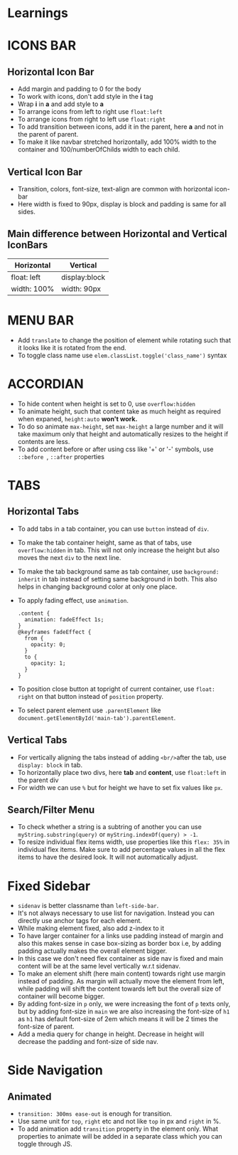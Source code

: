 # Learnings

# ICONS BAR

## Horizontal Icon Bar

- Add margin and padding to 0 for the body
- To work with icons, don't add style in the **i** tag
- Wrap **i** in **a** and add style to **a**
- To arrange icons from left to right use `float:left`
- To arrange icons from right to left use `float:right`
- To add transition between icons, add it in the parent, here **a** and not in the parent of parent.
- To make it like navbar stretched horizontally, add 100% width to the container and 100/numberOfChilds width to each child.

## Vertical Icon Bar

- Transition, colors, font-size, text-align are common with horizontal icon-bar
- Here width is fixed to 90px, display is block and padding is same for all sides.

## Main difference between Horizontal and Vertical IconBars

| Horizontal  | Vertical      |
| ----------- | ------------- |
| float: left | display:block |
| width: 100% | width: 90px   |

# MENU BAR

- Add `translate` to change the position of element while rotating such that it looks like it is rotated from the end.
- To toggle class name use `elem.classList.toggle('class_name')` syntax

# ACCORDIAN

- To hide content when height is set to 0, use `overflow:hidden`
- To animate height, such that content take as much height as required when expaned, `height:auto` **won't work.**
- To do so animate `max-height`, set `max-height` a large number and it will take maximum only that height and automatically resizes to the height if contents are less.
- To add content before or after using css like '+' or '-' symbols, use `::before `, `::after` properties

# TABS

## Horizontal Tabs

- To add tabs in a tab container, you can use `button` instead of `div`.
- To make the tab container height, same as that of tabs, use `overflow:hidden` in tab. This will not only increase the height but also moves the next `div` to the next line.
- To make the tab background same as tab container, use `background: inherit` in tab instead of setting same background in both. This also helps in changing background color at only one place.
- To apply fading effect, use `animation`.

  ```
  .content {
    animation: fadeEffect 1s;
  }
  @keyframes fadeEffect {
    from {
      opacity: 0;
    }
    to {
      opacity: 1;
    }
  }
  ```

- To position close button at topright of current container, use `float: right` on that button instead of `position` property.
- To select parent element use `.parentElement` like `document.getElementById('main-tab').parentElement`.

## Vertical Tabs

- For vertically aligning the tabs instead of adding `<br/>`after the tab, use `display: block` in tab.
- To horizontally place two divs, here **tab** and **content**, use `float:left` in the parent div
- For width we can use `%` but for height we have to set fix values like `px`.

## Search/Filter Menu

- To check whether a string is a subtring of another you can use `myString.substring(query)` or `myString.indexOf(query) > -1`.
- To resize individual flex items width, use properties like this `flex: 35%` in individual flex items. Make sure to add percentage values in all the flex items to have the desired look. It will not automatically adjust.

# Fixed Sidebar

- `sidenav` is better classname than `left-side-bar`.
- It's not always necessary to use list for navigation. Instead you can directly use anchor tags for each element.
- While making element fixed, also add z-index to it
- To have larger container for a links use padding instead of margin and also this makes sense in case box-sizing as border box i.e, by adding padding actually makes the overall element bigger.
- In this case we don't need flex container as side nav is fixed and main content will be at the same level vertically w.r.t sidenav.
- To make an element shift (here main content) towards right use margin instead of padding. As margin will actually move the element from left, while padding will shift the content towards left but the overall size of container will become bigger.
- By adding font-size in `p` only, we were increasing the font of `p` texts only, but by adding font-size in `main` we are also increasing the font-size of `h1` as `h1` has default font-size of 2em which means it will be 2 times the font-size of parent.
- Add a media query for change in height. Decrease in height will decrease the padding and font-size of side nav.

# Side Navigation

## Animated

- `transition: 300ms ease-out` is enough for transition.
- Use same unit for `top`, `right` etc and not like `top` in px and `right` in %.
- To add animation add `transition` property in the element only. What properties to animate will be added in a separate class which you can toggle through JS.
